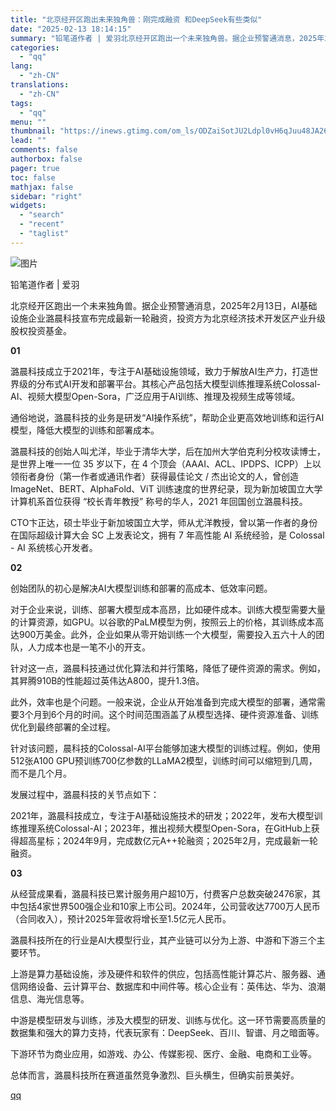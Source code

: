 ```yaml
---
title: "北京经开区跑出未来独角兽：刚完成融资 和DeepSeek有些类似"
date: "2025-02-13 18:14:15"
summary: "铅笔道作者 | 爱羽北京经开区跑出一个未来独角兽。据企业预警通消息，2025年2月13日，AI基础设..."
categories:
  - "qq"
lang:
  - "zh-CN"
translations:
  - "zh-CN"
tags:
  - "qq"
menu: ""
thumbnail: "https://inews.gtimg.com/om_ls/ODZaiSotJU2Ldpl0vH6qJuu48JA26rKrw8V4uQbvHsUHwAA_640360/0"
lead: ""
comments: false
authorbox: false
pager: true
toc: false
mathjax: false
sidebar: "right"
widgets:
  - "search"
  - "recent"
  - "taglist"
---
```


![图片](https://inews.gtimg.com/om_bt/OzLPJT4NfC5uSXxQFrZUI4ej2RnFlvMDLN3v3hQLoY_DAAA/641)

铅笔道作者 | 爱羽

北京经开区跑出一个未来独角兽。据企业预警通消息，2025年2月13日，AI基础设施企业潞晨科技宣布完成最新一轮融资，投资方为北京经济技术开发区产业升级股权投资基金。

**01**

潞晨科技成立于2021年，专注于AI基础设施领域，致力于解放AI生产力，打造世界级的分布式AI开发和部署平台。其核心产品包括大模型训练推理系统Colossal-AI、视频大模型Open-Sora，广泛应用于AI训练、推理及视频生成等领域。

通俗地说，潞晨科技的业务是研发“AI操作系统”，帮助企业更高效地训练和运行AI模型，降低大模型的训练和部署成本。

潞晨科技的创始人叫尤洋，毕业于清华大学，后在加州大学伯克利分校攻读博士，是世界上唯一一位 35 岁以下，在 4 个顶会（AAAI、ACL、IPDPS、ICPP）上以领衔者身份（第一作者或通讯作者）获得最佳论文 / 杰出论文的人，曾创造 ImageNet、BERT、AlphaFold、ViT 训练速度的世界纪录，现为新加坡国立大学计算机系首位获得 “校长青年教授” 称号的华人，2021 年回国创立潞晨科技。

CTO卞正达，硕士毕业于新加坡国立大学，师从尤洋教授，曾以第一作者的身份在国际超级计算大会 SC 上发表论文，拥有 7 年高性能 AI 系统经验，是 Colossal - AI 系统核心开发者。

**02**

创始团队的初心是解决AI大模型训练和部署的高成本、低效率问题。

对于企业来说，训练、部署大模型成本高昂，比如硬件成本。训练大模型需要大量的计算资源，如GPU。以谷歌的PaLM模型为例，按照云上的价格，其训练成本高达900万美金。此外，企业如果从零开始训练一个大模型，需要投入五六十人的团队，人力成本也是一笔不小的开支。

针对这一点，潞晨科技通过优化算法和并行策略，降低了硬件资源的需求。例如，其昇腾910B的性能超过英伟达A800，提升1.3倍。

此外，效率也是个问题。一般来说，企业从开始准备到完成大模型的部署，通常需要3个月到6个月的时间。这个时间范围涵盖了从模型选择、硬件资源准备、训练优化到最终部署的全过程。

针对该问题，晨科技的Colossal-AI平台能够加速大模型的训练过程。例如，使用512张A100 GPU预训练700亿参数的LLaMA2模型，训练时间可以缩短到几周，而不是几个月。

发展过程中，潞晨科技的关节点如下：

2021年，潞晨科技成立，专注于AI基础设施技术的研发；2022年，发布大模型训练推理系统Colossal-AI；2023年，推出视频大模型Open-Sora，在GitHub上获得超高星标；2024年9月，完成数亿元A++轮融资；2025年2月，完成最新一轮融资。

**03**

从经营成果看，潞晨科技已累计服务用户超10万，付费客户总数突破2476家，其中包括4家世界500强企业和10家上市公司。2024年，公司营收达7700万人民币（合同收入），预计2025年营收将增长至1.5亿元人民币。

潞晨科技所在的行业是AI大模型行业，其产业链可以分为上游、中游和下游三个主要环节。

上游是算力基础设施，涉及硬件和软件的供应，包括高性能计算芯片、服务器、通信网络设备、云计算平台、数据库和中间件等。核心企业有：英伟达、华为、浪潮信息、海光信息等。

中游是模型研发与训练，涉及大模型的研发、训练与优化。这一环节需要高质量的数据集和强大的算力支持，代表玩家有：DeepSeek、百川、智谱、月之暗面等。

下游环节为商业应用，如游戏、办公、传媒影视、医疗、金融、电商和工业等。

总体而言，潞晨科技所在赛道虽然竞争激烈、巨头横生，但确实前景美好。

[qq](https://new.qq.com/rain/a/20250213A077L100)
